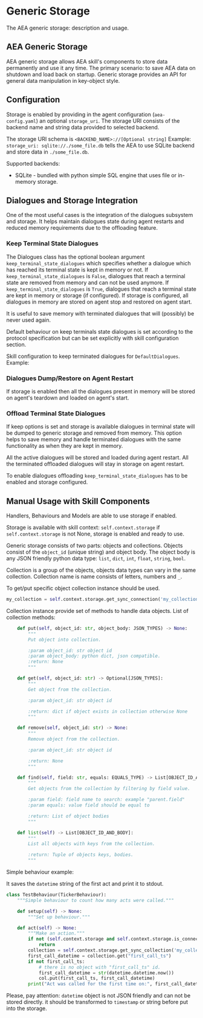 # Generic Storage

The AEA generic storage: description and usage.

## AEA Generic Storage

AEA generic storage allows AEA skill's components to store data permanently and use it any time.
The primary scenario: to save AEA data on shutdown and load back on startup.
Generic storage provides an API for general data manipulation in key-object style.

## Configuration

Storage is enabled by providing in the agent configuration (`aea-config.yaml`) an optional `storage_uri`. The storage URI consists of the backend name and string data provided to selected backend.

The storage URI schema is `<BACKEND_NAME>://[Optional string]`
Example: `storage_uri: sqlite://./some_file.db` tells the AEA to use SQLite backend and store data in `./some_file.db`.

Supported backends:

- SQLite - bundled with python simple SQL engine that uses file or in-memory storage.

## Dialogues and Storage Integration

One of the most useful cases is the integration of the dialogues subsystem and storage. It helps maintain dialogues state during agent restarts and reduced memory requirements due to the offloading feature.

### Keep Terminal State Dialogues

The Dialogues class has the optional boolean argument `keep_terminal_state_dialogues`
which specifies whether a dialogue which has reached its terminal state is kept in memory or not. If `keep_terminal_state_dialogues` is `False`, dialogues that reach a terminal state are removed from memory and can not be used anymore. If `keep_terminal_state_dialogues` is `True`, dialogues that reach a terminal state are kept in memory or storage (if configured). If storage is configured, all dialogues in memory are stored on agent stop and restored on agent start.

It is useful to save memory with terminated dialogues that will (possibly) be never used again.

Default behaviour on keep terminals state dialogues is set according to the protocol specification but can be set explicitly with skill configuration section.

Skill configuration to keep terminated dialogues for `DefaultDialogues`.
Example:

### Dialogues Dump/Restore on Agent Restart

If storage is enabled then all the dialogues present in memory will be stored on agent's teardown and loaded on agent's start.

### Offload Terminal State Dialogues

If keep options is set and storage is available dialogues in terminal state will be dumped to generic storage and removed from memory. This option helps to save memory and handle terminated dialogues with the same functionality as when they are kept in memory.

All the active dialogues will be stored and loaded during agent restart. All the terminated offloaded dialogues will stay in storage on agent restart.

To enable dialogues offloading `keep_terminal_state_dialogues` has to be enabled and storage configured.

## Manual Usage with Skill Components

Handlers, Behaviours and Models are able to use storage if enabled.

Storage is available with skill context: `self.context.storage`
if `self.context.storage` is not None, storage is enabled and ready to use.

Generic storage consists of two parts: objects and collections.
Objects consist of the `object_id` (unique string) and object body. The object body is any JSON friendly python data type: `list`, `dict`, `int`, `float`, `string`, `bool`.

Collection is a group of the objects, objects data types can vary in the same collection.
Collection name is name consists of letters, numbers and `_`.

To get/put specific object collection instance should be used.

``` python
my_collection = self.context.storage.get_sync_connection('my_collection')
```

Collection instance provide set of methods to handle data objects.
List of collection methods:

``` python
    def put(self, object_id: str, object_body: JSON_TYPES) -> None:
        """
        Put object into collection.

        :param object_id: str object id
        :param object_body: python dict, json compatible.
        :return: None
        """

    def get(self, object_id: str) -> Optional[JSON_TYPES]:
        """
        Get object from the collection.

        :param object_id: str object id

        :return: dict if object exists in collection otherwise None
        """

    def remove(self, object_id: str) -> None:
        """
        Remove object from the collection.

        :param object_id: str object id

        :return: None
        """

    def find(self, field: str, equals: EQUALS_TYPE) -> List[OBJECT_ID_AND_BODY]:
        """
        Get objects from the collection by filtering by field value.

        :param field: field name to search: example "parent.field"
        :param equals: value field should be equal to

        :return: List of object bodies
        """

    def list(self) -> List[OBJECT_ID_AND_BODY]:
        """
        List all objects with keys from the collection.

        :return: Tuple of objects keys, bodies.
        """
```

Simple behaviour example:

It saves the `datetime` string of the first act and print it to stdout.

``` python
class TestBehaviour(TickerBehaviour):
    """Simple behaviour to count how many acts were called."""

    def setup(self) -> None:
        """Set up behaviour."""

    def act(self) -> None:
        """Make an action."""
        if not (self.context.storage and self.context.storage.is_connected):
            return
        collection = self.context.storage.get_sync_collection('my_collection')
        first_call_datetime = collection.get("first_call_ts")
        if not first_call_ts:
            # there is no object with "first_call_ts" id.
            first_call_datetime = str(datetime.datetime.now())
            col.put(first_call_ts, first_call_datetime)
        print("Act was called for the first time on:", first_call_datetime)
```

Please, pay attention: `datetime` object is not JSON friendly and can not be stored directly. it should be transformed to `timestamp` or string before put into the storage.
